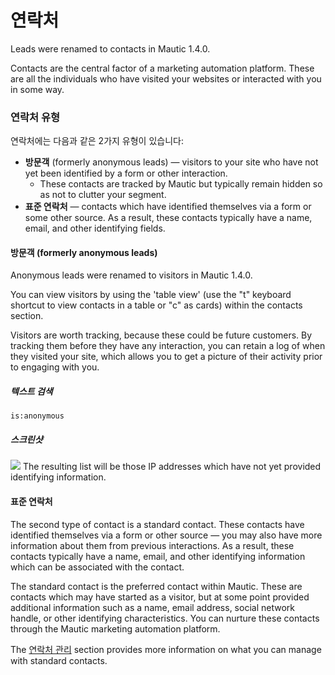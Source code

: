 # 연락처

Leads were renamed to contacts in Mautic 1.4.0.

Contacts are the central factor of a marketing automation platform. These are all the individuals who have visited your websites or interacted with you in some way.

### 연락처 유형

연락처에는 다음과 같은 2가지 유형이 있습니다:
* **방문객** (formerly anonymous leads) — visitors to your site who have not yet been identified by a form or other interaction.
  * These contacts are tracked by Mautic but typically remain hidden so as not to clutter your segment.
* **표준 연락처** — contacts which have identified themselves via a form or some other source. As a result, these contacts typically have a name, email, and other identifying fields.

#### 방문객 (formerly anonymous leads)

Anonymous leads were renamed to visitors in Mautic 1.4.0.

You can view visitors by using the 'table view' (use the "t" keyboard shortcut to view contacts in a table or "c" as cards) within the contacts section.

Visitors are worth tracking, because these could be future customers. By tracking them before they have any interaction, you can retain a log of when they visited your site, which allows you to get a picture of their activity prior to engaging with you.

##### 텍스트 검색

```
is:anonymous
```
##### 스크린샷

![](/contacts/media/contacts-anonymous.jpg)
The resulting list will be those IP addresses which have not yet provided identifying information.

#### 표준 연락처

The second type of contact is a standard contact. These contacts have identified themselves via a form or other source — you may also have more information about them from previous interactions. As a result, these contacts typically have a name, email, and other identifying information which can be associated with the contact.

The standard contact is the preferred contact within Mautic. These are contacts which may have started as a visitor, but at some point provided additional information such as a name, email address, social network handle, or other identifying characteristics. You can nurture these contacts through the Mautic marketing automation platform.

The [연락처 관리](https://www.mautic.org/docs/en/contacts/managing_contacts.html) section provides more information on what you can manage with standard contacts.
